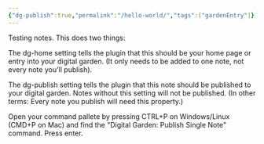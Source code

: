 ```yaml
---
{"dg-publish":true,"permalink":"/hello-world/","tags":["gardenEntry"]}
---
```



Testing notes. 
This does two things:

The dg-home setting tells the plugin that this should be your home page or entry into your digital garden. (It only needs to be added to one note, not every note you'll publish).

The dg-publish setting tells the plugin that this note should be published to your digital garden. Notes without this setting will not be published. (In other terms: Every note you publish will need this property.)

Open your command pallete by pressing CTRL+P on Windows/Linux (CMD+P on Mac) and find the "Digital Garden: Publish Single Note" command. Press enter.